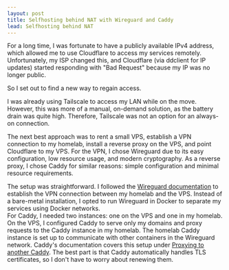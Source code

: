 ```yaml
---
layout: post
title: Selfhosting behind NAT with Wireguard and Caddy
lead: Selfhosting behind NAT
---
```


For a long time, I was fortunate to have a publicly available IPv4 address, which allowed me to use Cloudflare to access my services remotely. Unfortunately, my ISP changed this, and Cloudflare (via ddclient for IP updates) started responding with "Bad Request" because my IP was no longer public.

So I set out to find a new way to regain access.

I was already using Tailscale to access my LAN while on the move. However, this was more of a manual, on-demand solution, as the battery drain was quite high. Therefore, Tailscale was not an option for an always-on connection.

The next best approach was to rent a small VPS, establish a VPN connection to my homelab, install a reverse proxy on the VPS, and point Cloudflare to my VPS. For the VPN, I chose Wireguard due to its easy configuration, low resource usage, and modern cryptography. As a reverse proxy, I chose Caddy for similar reasons: simple configuration and minimal resource requirements.

The setup was straightforward. I followed the [Wireguard documentation](https://www.wireguard.com/quickstart/) to establish the VPN connection between my homelab and the VPS. Instead of a bare-metal installation, I opted to run Wireguard in Docker to separate my services using Docker networks.  
For Caddy, I needed two instances: one on the VPS and one in my homelab. On the VPS, I configured Caddy to serve only my domains and proxy requests to the Caddy instance in my homelab. The homelab Caddy instance is set up to communicate with other containers in the Wireguard network. Caddy's documentation covers this setup under [Proxying to another Caddy](https://caddyserver.com/docs/caddyfile/patterns#caddy-proxying-to-another-caddy). The best part is that Caddy automatically handles TLS certificates, so I don't have to worry about renewing them.